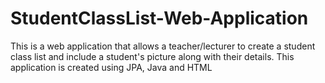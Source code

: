 # StudentClassList-Web-Application
This is a web application that allows a teacher/lecturer to create a student class list and include a student's picture along with their details. This application is created using JPA, Java and HTML
